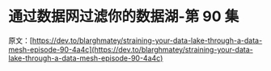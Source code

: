 # 通过数据网过滤你的数据湖-第 90 集

原文：[https://dev.to/blarghmatey/straining-your-data-lake-through-a-data-mesh-episode-90-4a4c](https://dev.to/blarghmatey/straining-your-data-lake-through-a-data-mesh-episode-90-4a4c)